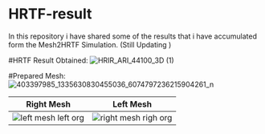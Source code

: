 # HRTF-result
In this repository i have shared some of the results that i have accumulated form the Mesh2HRTF Simulation. (Still Updating )

#HRTF Result Obtained:
![HRIR_ARI_44100_3D (1)](https://github.com/abidshahriar/HRTF_-result/assets/64680295/32980442-b6a6-4cf2-8913-1f8c2191d661)

#Prepared Mesh: 
![403397985_1335630830455036_6074797236215904261_n](https://github.com/abidshahriar/HRTF_-result/assets/64680295/18e9c891-93c7-4619-9370-0b20a1f56ce2)

| Right Mesh | Left Mesh |
|------------|-----------|
|      ![left mesh left org ](https://github.com/abidshahriar/HRTF_-result/assets/64680295/f3505174-6f6c-4a20-aa99-f8fe2f314b76)|  ![right mesh righ org ](https://github.com/abidshahriar/HRTF_-result/assets/64680295/58b3e677-ec4c-48d3-b275-dc94229b0b4e)|
